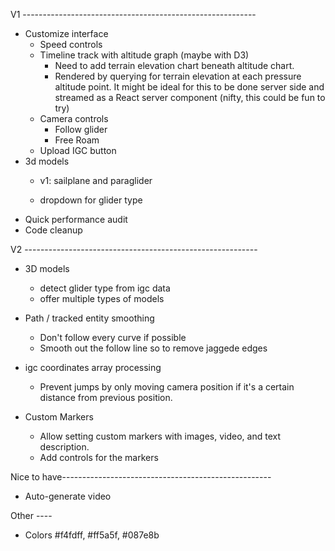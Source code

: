 V1 ----------------------------------------------------------

- Customize interface
  - Speed controls
  - Timeline track with altitude graph (maybe with D3)
    - Need to add terrain elevation chart beneath altitude chart.
    - Rendered by querying for terrain elevation at each pressure altitude point. It might be ideal for this to be done server side and streamed as a React server component (nifty, this could be fun to try) 
  - Camera controls
    - Follow glider
    - Free Roam
  - Upload IGC button
- 3d models
  - v1: sailplane and paraglider

  - dropdown for glider type
- Quick performance audit
- Code cleanup

V2 ----------------------------------------------------------


- 3D models
  - detect glider type from igc data
  - offer multiple types of models
- Path / tracked entity smoothing
  - Don't follow every curve if possible
  - Smooth out the follow line so to remove jaggede edges
- igc coordinates array processing
  - Prevent jumps by only moving camera position if it's a certain distance from previous position.

- Custom Markers
  - Allow setting custom markers with images, video, and text description.
  - Add controls for the markers

Nice to have----------------------------------------------------

- Auto-generate video

Other ----

- Colors #f4fdff, #ff5a5f, #087e8b
